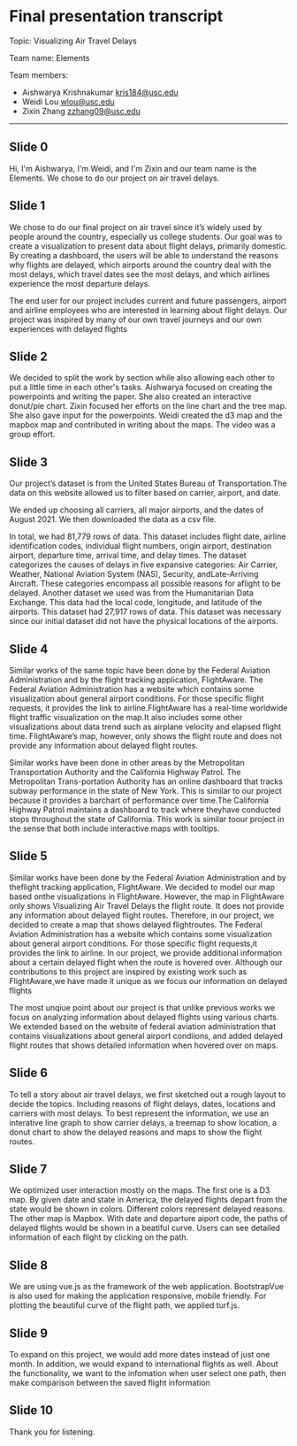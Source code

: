 # Final presentation transcript

Topic: Visualizing Air Travel Delays 

Team name: Elements

Team members:

- Aishwarya Krishnakumar <kris184@usc.edu>
- Weidi Lou <wlou@usc.edu>
- Zixin Zhang <zzhang09@usc.edu>

---

## Slide 0

Hi, I'm Aishwarya, I'm Weidi, and I'm Zixin and our team name is the Elements. We chose to do our project on air travel delays.

## Slide 1
We chose to do our final project on air travel since it’s widely used by people around the country, especially us college students. Our goal was to create a visualization  to  present  data  about  flight  delays,  primarily  domestic.  By  creating  a dashboard, the users will be able to understand the reasons why flights are delayed, which airports around the country deal with the most delays, which travel dates see the most delays, and which airlines experience the most departure delays.

The  end  user  for  our  project  includes  current  and  future  passengers,  airport and airline employees  who  are  interested  in  learning  about  flight delays. Our project was inspired by many of our own travel journeys and our own experiences with delayed flights

## Slide 2

We decided to split the work by section while also allowing each other to put a little time in each other's tasks. Aishwarya focused on creating the powerpoints and writing the paper. She also created an interactive donut/pie chart. Zixin focused her efforts on the line chart and the tree map. She also gave input for the powerpoints. Weidi created the d3 map and the mapbox map and contributed in writing about the maps. The video was a group effort.

## Slide 3

Our project’s dataset is from the United States Bureau of Transportation.The data on this website allowed us to filter based on carrier, airport, and date.

We ended up choosing all carriers, all major airports, and the dates of August 2021. We then downloaded the data as a csv file. 

In total, we had 81,779 rows of data. This dataset includes flight date, airline identification codes, individual flight numbers, origin airport, destination airport, departure time, arrival time, and delay times. The dataset categorizes the causes of delays in five expansive categories: Air Carrier, Weather, National Aviation System (NAS), Security, andLate-Arriving  Aircraft.  These  categories  encompass  all  possible  reasons  for  aflight to be delayed. Another dataset we used was from the Humanitarian Data Exchange. This data had the local code, longitude, and latitude of the airports. This dataset had 27,917 rows of data. This dataset was necessary since our initial dataset did not have the physical locations of the airports.

## Slide 4

Similar works of the same topic have been done by the Federal Aviation Administration and by the flight tracking application, FlightAware. The Federal Aviation Administration has a website which contains some visualization about general airport conditions. For those specific flight requests, it provides the link to airline.FlightAware has a real-time worldwide flight traffic visualization on the map.It  also  includes  some  other  visualizations  about  data  trend  such  as  airplane velocity  and  elapsed  flight  time.  FlightAware’s  map,  however,  only  shows  the flight route and does not provide any information about delayed flight routes.

Similar works have been done in other areas by the Metropolitan Transportation Authority and the California Highway Patrol. The Metropolitan Trans-portation Authority has an online dashboard that tracks subway performance in the state of New York. This is similar to our project because it provides a barchart of performance over time.The California Highway Patrol maintains a dashboard to track where theyhave conducted stops throughout the state of California. This work is similar toour project in the sense that both include interactive maps with tooltips.

## Slide 5

Similar works have been done by the Federal Aviation Administration and by theflight tracking application, FlightAware. We decided to model our map based onthe visualizations in FlightAware. However, the map in FlightAware only shows
Visualizing Air Travel Delays the flight route. It does not provide any information about delayed flight routes. Therefore, in our project, we decided to create a map that shows delayed flightroutes. The  Federal  Aviation  Administration  has  a  website  which  contains  some visualization about general airport conditions. For those specific flight requests,it provides the link to airline. In our project, we provide additional information about  a  certain  delayed  flight  when  the  route  is  hovered  over.  Although  our contributions to this project are inspired by existing work such as FlightAware,we have made it unique as we focus our information on delayed flights

The most unqiue point about our project is that unlike previous works we focus on analyzing information about delayed flights using various charts. We extended based on the website of federal aviation administration that contains visualizations about general airport condiions, and added delayed flight routes that shows detailed information when hovered over on maps. 

## Slide 6

To tell a story about air travel delays, we first sketched out a rough layout to decide the topics. Including reasons of flight delays, dates, locations and carriers with most delays. To best represent the information, we use an interative line graph to show carrier delays, a treemap to show location, a donut chart to show the delayed reasons and maps to show the flight routes. 

## Slide 7

We optimized user interaction mostly on the maps. The first one is a D3 map. By given date and state in America, the delayed flights depart from the state would be shown in colors. Different colors represent delayed reasons. The other map is Mapbox. With date and departure aiport code, the paths of delayed flights would be shown in a beatiful curve. Users can see detailed information of each flight by clicking on the path.

## Slide 8

We are using vue.js as the framework of the web application. BootstrapVue is also used for making the application responsive, mobile friendly. For plotting the beautiful curve of the flight path, we applied turf.js.

## Slide 9

To expand on this project, we would add more dates instead of just one month. In addition, we would expand to international flights as well. About the functionality, we want to the infomation when user select one path, then make comparison between the saved flight information

## Slide 10
Thank you for listening.
